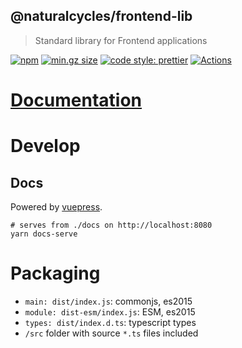## @naturalcycles/frontend-lib

> Standard library for Frontend applications

[![npm](https://img.shields.io/npm/v/@naturalcycles/frontend-lib/latest.svg)](https://www.npmjs.com/package/@naturalcycles/frontend-lib)
[![min.gz size](https://badgen.net/bundlephobia/minzip/@naturalcycles/frontend-lib)](https://bundlephobia.com/result?p=@naturalcycles/frontend-lib)
[![code style: prettier](https://img.shields.io/badge/code_style-prettier-ff69b4.svg?style=flat-square)](https://github.com/prettier/prettier)
[![Actions](https://github.com/NaturalCycles/frontend-lib/workflows/default/badge.svg)](https://github.com/NaturalCycles/frontend-lib/actions)

# [Documentation](https://naturalcycles.github.io/frontend-lib/)

# Develop

## Docs

Powered by [vuepress](https://github.com/vuejs/vuepress).

    # serves from ./docs on http://localhost:8080
    yarn docs-serve

# Packaging

- `main: dist/index.js`: commonjs, es2015
- `module: dist-esm/index.js`: ESM, es2015
- `types: dist/index.d.ts`: typescript types
- `/src` folder with source `*.ts` files included
